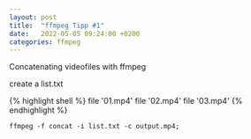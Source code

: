 ```yaml
---
layout: post
title:  "ffmpeg Tipp #1"
date:   2022-05-05 09:24:00 +0200
categories: ffmpeg 
---
```


Concatenating videofiles with ffmpeg

create a list.txt

{% highlight shell %}
file '01.mp4'
file '02.mp4'
file '03.mp4'
{% endhighlight %}


`ffmpeg -f concat -i list.txt -c output.mp4;` 
